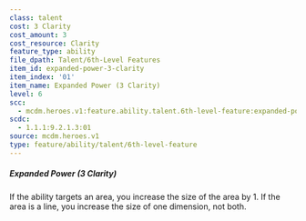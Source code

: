 ```yaml
---
class: talent
cost: 3 Clarity
cost_amount: 3
cost_resource: Clarity
feature_type: ability
file_dpath: Talent/6th-Level Features
item_id: expanded-power-3-clarity
item_index: '01'
item_name: Expanded Power (3 Clarity)
level: 6
scc:
  - mcdm.heroes.v1:feature.ability.talent.6th-level-feature:expanded-power-3-clarity
scdc:
  - 1.1.1:9.2.1.3:01
source: mcdm.heroes.v1
type: feature/ability/talent/6th-level-feature
---
```


##### Expanded Power (3 Clarity)

If the ability targets an area, you increase the size of the area by 1. If the area is a line, you increase the size of one dimension, not both.
